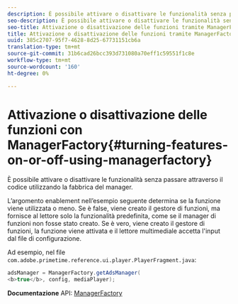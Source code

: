 ```yaml
---
description: È possibile attivare o disattivare le funzionalità senza passare attraverso il codice utilizzando la fabbrica del manager.
seo-description: È possibile attivare o disattivare le funzionalità senza passare attraverso il codice utilizzando la fabbrica del manager.
seo-title: Attivazione o disattivazione delle funzioni tramite ManagerFactory
title: Attivazione o disattivazione delle funzioni tramite ManagerFactory
uuid: 385c2707-95f7-4628-8d25-67731151cb6a
translation-type: tm+mt
source-git-commit: 31b6cad26bcc393d731080a70eff1c59551f1c8e
workflow-type: tm+mt
source-wordcount: '160'
ht-degree: 0%

---
```



# Attivazione o disattivazione delle funzioni con ManagerFactory{#turning-features-on-or-off-using-managerfactory}

È possibile attivare o disattivare le funzionalità senza passare attraverso il codice utilizzando la fabbrica del manager.

L’argomento enablement nell’esempio seguente determina se la funzione viene utilizzata o meno. Se è false, viene creato il gestore di funzioni, ma fornisce al lettore solo la funzionalità predefinita, come se il manager di funzioni non fosse stato creato. Se è vero, viene creato il gestore di funzioni, la funzione viene attivata e il lettore multimediale accetta l&#39;input dal file di configurazione.

Ad esempio, nel file `com.adobe.primetime.reference.ui.player.PlayerFragment.java`:

```java
adsManager = ManagerFactory.getAdsManager( 
<b>true</b>, config, mediaPlayer);
```

**Documentazione** API:  [ManagerFactory](https://help.adobe.com/en_US/primetime/api/reference_implementation/android/javadoc/com/adobe/primetime/reference/manager/ManagerFactory.html)